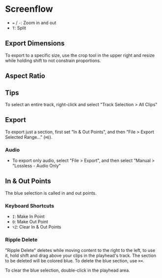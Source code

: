 # Screenflow

- `=` / `-`: Zoom in and out
- `T`: Split

## Export Dimensions

To export to a specific size, use the crop tool in the upper right and resize while holding shift to not constrain proportions.

## Aspect Ratio

## Tips

To select an entire track, right-click and select "Track Selection > All Clips"

## Export

To export just a section, first set "In & Out Points", and then "File > Export Selected Range..." (`⌘E`).

### Audio

- To export only audio, select "File > Export", and then select "Manual > "Lossless - Audio Only"

## In & Out Points

The blue selection is called in and out points.

### Keyboard Shortcuts

- `I`: Make In Point
- `O`: Make Out Point
- `⌥Z`: Clear In & Out Points

### Ripple Delete

"Ripple Delete" deletes while moving content to the right to the left, to use it, hold shift and drag above your clips in the playhead's track. The section to be deleted will be colored blue. To delete the blue section, use `⌘⌫`.

To clear the blue selection, double-click in the playhead area.
